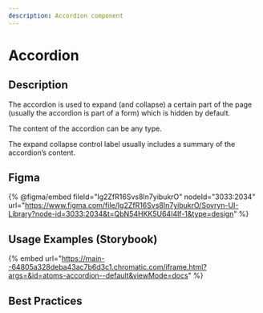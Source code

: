 ```yaml
---
description: Accordion component
---
```


# Accordion

## Description

The accordion is used to expand (and collapse) a certain part of the page (usually the accordion is part of a form) which is hidden by default.

The content of the accordion can be any type.&#x20;

The expand collapse control label usually includes a summary of the accordion’s content.

## Figma

{% @figma/embed fileId="Ig2ZfR16Svs8In7yibukrO" nodeId="3033:2034" url="https://www.figma.com/file/Ig2ZfR16Svs8In7yibukrO/Sovryn-UI-Library?node-id=3033:2034&t=QbN54HKK5U64I4lf-1&type=design" %}

## Usage Examples (Storybook)

{% embed url="https://main--64805a328deba43ac7b6d3c1.chromatic.com/iframe.html?args=&id=atoms-accordion--default&viewMode=docs" %}

## Best Practices
